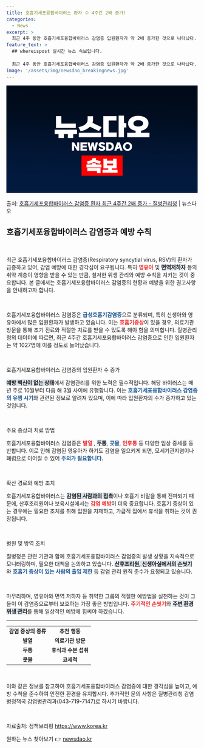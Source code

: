 ```yaml
---
title: 호흡기세포융합바이러스 환자 수 4주간 2배 증가!
categories:
  - News
excerpt: >
  최근 4주 동안 호흡기세포융합바이러스 감염증 입원환자가 약 2배 증가한 것으로 나타났다. 예방 백신이 따로 …
feature_text: >
  ## whereispost 실시간 뉴스 속보입니다.

  최근 4주 동안 호흡기세포융합바이러스 감염증 입원환자가 약 2배 증가한 것으로 나타났다. 예방 백신이 따로 …
image: '/assets/img/newsdao_breakingnews.jpg'
---
```


![뉴스다오 속보](/assets/img/newsdao_breakingnews.jpg)

<p>출처: <a href="https://newsdao.kr/2867" rel="dofollow">호흡기세포융합바이러스 감염증 환자 최근 4주간 2배 증가 - 질병관리청</a> | 뉴스다오</p>

<h2 data-ke-size="size26">호흡기세포융합바이러스 감염증과 예방 수칙</h2>

<p data-ke-size="size16">&nbsp;</p>

최근 호흡기세포융합바이러스 감염증(Respiratory syncytial virus, RSV)의 환자가 급증하고 있어, 감염 예방에 대한 경각심이 요구됩니다. 특히 <b><span style="color: #ee2323;">영유아</span></b> 및 <b><span style="background-color: #21538527;">면역저하자</span></b> 등의 취약 계층이 영향을 받을 수 있는 만큼, 철저한 위생 관리와 예방 수칙을 지키는 것이 중요합니다. 본 글에서는 호흡기세포융합바이러스 감염증의 현황과 예방을 위한 권고사항을 안내하고자 합니다. 

<p data-ke-size="size16">&nbsp;</p>

호흡기세포융합바이러스 감염증은 <b><span style="color: #1a5490;">급성호흡기감염증</span></b>으로 분류되며, 특히 신생아와 영유아에서 많은 입원환자가 발생하고 있습니다. 이는 <b><span style="color: #ee2323;">호흡기증상</span></b>이 있을 경우, 의료기관 방문을 통해 조기 진료와 적절한 치료를 받을 수 있도록 해야 함을 의미합니다. 질병관리청의 데이터에 따르면, 최근 4주간 호흡기세포융합바이러스 감염증으로 인한 입원환자는 약 1027명에 이를 정도로 늘어났습니다.

<p data-ke-size="size16">&nbsp;</p>

호흡기세포융합바이러스 감염증의 입원환자 수 증가

<b><span style="background-color: #21538527;">예방 백신이 없는 상태</span></b>에서 감염관리를 위한 노력은 필수적입니다. 해당 바이러스는 매년 주로 10월부터 다음 해 3월 사이에 유행합니다. 이는 <b><span style="color: #1a5490;">호흡기세포융합바이러스 감염증의 유행 시기</span></b>와 관련된 정보로 알려져 있으며, 이에 따라 입원환자의 수가 증가하고 있는 것입니다.

<p data-ke-size="size16">&nbsp;</p>

주요 증상과 치료 방법

호흡기세포융합바이러스 감염증은 <b><span style="color: #ee2323;">발열 </span></b>, <b><span style="background-color: #21538527;">두통</span></b>, <b><span style="color: #1a5490;">콧물</span></b>, <b><span style="color: #ee2323;">인후통</span></b> 등 다양한 임상 증세를 동반합니다. 이로 인해 감염된 영유아가 하기도 감염을 일으키게 되면, 모세기관지염이나 폐렴으로 이어질 수 있어 <b><span style="color: #1a5490;">주의가 필요합니다</span></b>. 

<p data-ke-size="size16">&nbsp;</p>

확산 경로와 예방 조치

호흡기세포융합바이러스는 <b><span style="background-color: #21538527;">감염된 사람과의 접촉</span></b>이나 호흡기 비말을 통해 전파되기 때문에, 산후조리원이나 보육시설에서는 <b><span style="color: #ee2323;">감염 예방</span></b>이 더욱 중요합니다. 호흡기 증상이 있는 경우에는 필요한 조치를 취해 입원을 자제하고, 가급적 집에서 휴식을 취하는 것이 권장됩니다. 

<p data-ke-size="size16">&nbsp;</p>

병원 및 방역 조치

질병청은 관련 기관과 함께 호흡기세포융합바이러스 감염증의 발생 상황을 지속적으로 모니터링하며, 필요한 대책을 논의하고 있습니다. <b><span style="background-color: #21538527;">산후조리원, 신생아실에서의 손씻기 </span></b>와 <b><span style="color: #1a5490;">호흡기 증상이 있는 사람의 출입 제한</span></b> 등 감염 관리 원칙 준수가 요청되고 있습니다. 

<p data-ke-size="size16">&nbsp;</p>

마무리하며, 영유아와 면역 저하자 등 취약한 그룹의 적절한 예방법을 실천하는 것이 그들이 이 감염증으로부터 보호하는 가장 좋은 방법입니다. <b><span style="color: #ee2323;">주기적인 손씻기</span></b>와 <b><span style="background-color: #21538527;">주변 환경 위생 관리</span></b>를 통해 일상적인 예방에 힘써야 하겠습니다. 

<hr>

<table>
    <tr>
        <td style="text-align: center; height: 17px;"><b>감염 증상의 종류</b></td>
        <td style="text-align: center; height: 17px;"><b>추천 행동</b></td>
    </tr>
    <tr>
        <td style="text-align: center; height: 17px;"><b>발열</b></td>
        <td style="text-align: center; height: 17px;"><b>의료기관 방문</b></td>
    </tr>
    <tr>
        <td style="text-align: center; height: 17px;"><b>두통</b></td>
        <td style="text-align: center; height: 17px;"><b>휴식과 수분 섭취</b></td>
    </tr>
    <tr>
        <td style="text-align: center; height: 17px;"><b>콧물</b></td>
        <td style="text-align: center; height: 17px;"><b>코세척</b></td>
    </tr>
</table>

<p data-ke-size="size16">&nbsp;</p>

이와 같은 정보를 참고하여 호흡기세포융합바이러스 감염증에 대한 경각심을 높이고, 예방 수칙을 준수하여 안전한 환경을 유지합시다. 추가적인 문의 사항은 질병관리청 감염병정책국 감염병관리과(043-719-7147)로 하시기 바랍니다.  

<p data-ke-size="size16">&nbsp;</p>

자료출처: 정책브리핑 https://www.korea.kr 

원하는 뉴스 찾아보기 👉 <a href="https://newsdao.kr" rel="dofollow">newsdao.kr</a>


